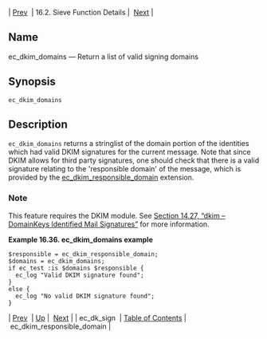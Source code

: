 | [Prev](sieve.ref.ec_dk_sign)  | 16.2. Sieve Function Details |  [Next](sieve.ref.ec_dkim_responsible_domain) |

<a name="sieve.ref.ec_dkim_domains"></a>
## Name

ec_dkim_domains — Return a list of valid signing domains

## Synopsis

`ec_dkim_domains`

<a name="idp29396944"></a>
## Description

`ec_dkim_domains` returns a stringlist of the domain portion of the identities which had valid DKIM signatures for the current message. Note that since DKIM allows for third party signatures, one should check that there is a valid signature relating to the 'responsible domain' of the message, which is provided by the [ec_dkim_responsible_domain](sieve.ref.ec_dkim_responsible_domain "ec_dkim_responsible_domain") extension.

### Note

This feature requires the DKIM module. See [Section 14.27, “dkim – DomainKeys Identified Mail Signatures”](modules.dkim "14.27. dkim – DomainKeys Identified Mail Signatures") for more information.

<a name="example.ec_dkim_domains"></a>

**Example 16.36. ec_dkim_domains example**

```
$responsible = ec_dkim_responsible_domain;
$domains = ec_dkim_domains;
if ec_test :is $domains $responsible {
  ec_log "Valid DKIM signature found";
}
else {
  ec_log "No valid DKIM signature found";
}
```

| [Prev](sieve.ref.ec_dk_sign)  | [Up](sieve.ref.files) |  [Next](sieve.ref.ec_dkim_responsible_domain) |
| ec_dk_sign  | [Table of Contents](index) |  ec_dkim_responsible_domain |
